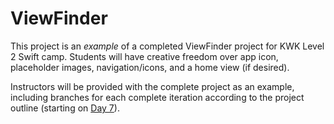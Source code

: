 # ViewFinder

This project is an _example_ of a completed ViewFinder project for KWK Level 2 Swift camp. Students will have creative freedom over app icon, placeholder images, navigation/icons, and a home view (if desired). 

Instructors will be provided with the complete project as an example, including branches for each complete iteration according to the project outline (starting on [Day 7](https://github.com/turingschool-projects/kwk-level3-swift/tree/master/sessions)).
